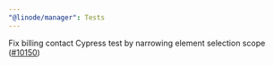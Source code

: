 ```yaml
---
"@linode/manager": Tests
---
```


Fix billing contact Cypress test by narrowing element selection scope ([#10150](https://github.com/linode/manager/pull/10150))
